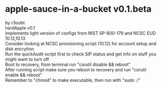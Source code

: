 # apple-sauce-in-a-bucket v0.1.beta
by r3oubt <br />
hardApple v0.1<br />
Implements light version of configs from NIST SP-800-179 and NCSC EUD 10.12,10.13<br />
Consider looking at NCSC provisioning script (10.12) for account setup and disk encrytion<br />
Run the quickAudit script first to check SIP status and get info on stuff you might want to turn off<br />
Boot to recovery, from terminal run "csrutil disable && reboot"<br />
After running script make sure you reboot to recovery and run "csrutil enable && reboot"<br />
Remember to "chmod" to make executable, then run with "sudo ./"<br />
